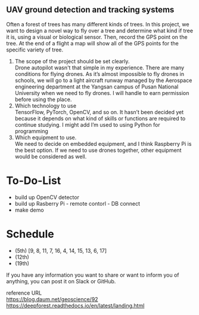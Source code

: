 ## UAV ground detection and tracking systems  
Often a forest of trees has many different kinds of trees. In this project, we want to design a novel way to fly over a tree and determine what kind if tree it is, using a visual or biological sensor. Then, record the GPS point on the tree. At the end of a flight a map will show all of the GPS points for the specific variety of tree.


1.  The scope of the project should be set clearly.  
 Drone autopilot wasn't that simple in my experience. There are many conditions for flying drones.
As it’s almost impossible to fly drones in schools, we will go to a light aircraft runway managed by the Aerospace engineering department at the Yangsan campus of Pusan National University when we need to fly drones. I will handle to earn permission before using the place.
2.  Which technology to use  
TensorFlow, PyTorch, OpenCV, and so on. It hasn’t been decided yet because it depends on what kind of skills or functions are required to continue studying. I might add I’m used to using Python for programming  
3.  Which equipment to use.  
 We need to decide on embedded equipment, and I think Raspberry Pi is the best option. If we need to use drones together, other equipment would be considered as well.


# To-Do-List
* build up OpenCV detector
* build up Rasberry Pi - remote contorl - DB connect
* make demo

# Schedule
* (5th) [9, 8, 11, 7, 16, 4, 14, 15, 13, 6, 17]
* (12th)
* (19th)

If you have any information you want to share or want to inform you of anything, you can post it on Slack or GitHub.

reference URL  
https://blog.daum.net/geoscience/92  
https://deepforest.readthedocs.io/en/latest/landing.html
